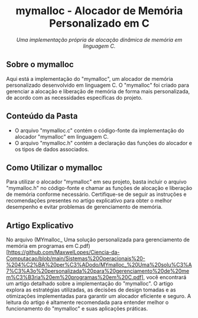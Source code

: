 <h1 align="center">mymalloc - Alocador de Memória Personalizado em C</h1>

<p align="center">
  <em>Uma implementação própria de alocação dinâmica de memória em linguagem C.</em>
</p>

## Sobre o mymalloc

Aqui está a implementação do "mymalloc", um alocador de memória personalizado desenvolvido em linguagem C. O "mymalloc" foi criado para gerenciar a alocação e liberação de memória de forma mais personalizada, de acordo com as necessidades específicas do projeto.

## Conteúdo da Pasta

- O arquivo "mymalloc.c" contém o código-fonte da implementação do alocador "mymalloc" em linguagem C.
- O arquivo "mymalloc.h" contém a declaração das funções do alocador e os tipos de dados associados.

## Como Utilizar o mymalloc

Para utilizar o alocador "mymalloc" em seu projeto, basta incluir o arquivo "mymalloc.h" no código-fonte e chamar as funções de alocação e liberação de memória conforme necessário. Certifique-se de seguir as instruções e recomendações presentes no artigo explicativo para obter o melhor desempenho e evitar problemas de gerenciamento de memória.

## Artigo Explicativo

No arquivo (MYmalloc_ Uma solução personalizada para gerenciamento de memória em programas em C.pdf)[https://github.com/MaxwelLopes/Ciencia-da-Computacao/blob/main/Sistemas%20Operacionais%20-%204%C2%BA%20per%C3%ADodo/MYmalloc_%20Uma%20solu%C3%A7%C3%A3o%20personalizada%20para%20gerenciamento%20de%20mem%C3%B3ria%20em%20programas%20em%20C.pdf], você encontrará um artigo detalhado sobre a implementação do "mymalloc". O artigo explora as estratégias utilizadas, as decisões de design tomadas e as otimizações implementadas para garantir um alocador eficiente e seguro. A leitura do artigo é altamente recomendada para entender melhor o funcionamento do "mymalloc" e suas aplicações práticas.


